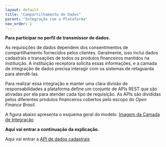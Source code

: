 ```yaml
---
layout: default
title: "Compartilhamento de Dados"
parent: "Integração com a Plataforma"
nav_order: 1
---
```


**Para participar no perfil de transmissor de dados.**

As requisições de dados dependem dos consentimentos de compartilhamento fornecidos pelos clientes. Geralmente, isso inclui dados cadastrais e transações de todos os produtos financeiros mantidos na instituição. A instituição receptora solicita essas informações, e a camada de integração de dados precisa interagir com os sistemas de retaguarda para atendê-las.

Para realizar essa integração e manter uma clara divisão de responsabilidades a plataforma define um conjunto de APIs REST que são ativadas por ela para atender cada tipo de requisição. As APIs são divididas pelos diferentes produtos financeiros cobertos pelo escopo do *Open Finance Brasil*.

A figura abaixo apresenta o esquema geral do modelo.
[Imagem da Camada de Integração][Imagem da Camada de Integração]

**Aqui vai entrar a continuação da explicação.**

[Imagem da Camada de Integração]: ./images/CamadaIntegração.png

Aqui vai entrar a [API de dados cadastrais](../../../../apis/Dados-Cadastrais.md) 

